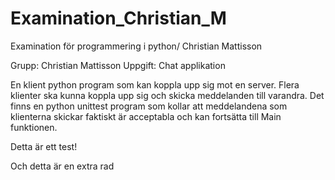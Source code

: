 ﻿# Examination_Christian_M
Examination för programmering i python/ Christian Mattisson

Grupp: Christian Mattisson
Uppgift: Chat applikation

En klient python program som kan koppla upp sig mot en server. Flera klienter ska kunna koppla upp sig och skicka meddelanden till varandra. 
Det finns en python unittest program som kollar att meddelandena som klienterna skickar faktiskt är acceptabla och kan fortsätta till Main funktionen.


Detta är ett test!

Och detta är en extra rad

